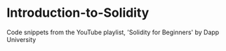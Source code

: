 # Introduction-to-Solidity
Code snippets from the YouTube playlist, 'Solidity for Beginners' by Dapp University
